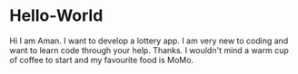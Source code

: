# Hello-World

Hi I am Aman. I want to develop a lottery app. I am very new to coding and want to learn code through your help. Thanks. I wouldn't mind a warm cup of coffee to start and my favourite food is MoMo.
